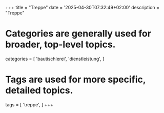 +++
title = "Treppe"
date = '2025-04-30T07:32:49+02:00'
description = "Treppe"
# Categories are generally used for broader, top-level topics.
categories = [
 'bautischlerei',
 'dienstleistung',
]
# Tags are used for more specific, detailed topics.
tags = [
 'treppe',
]
+++
